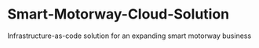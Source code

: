 # Smart-Motorway-Cloud-Solution
Infrastructure-as-code solution for an expanding smart motorway business
